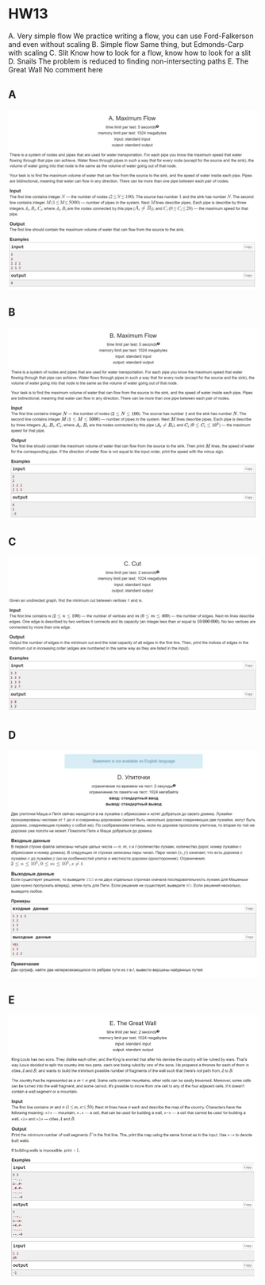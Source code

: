 # HW13

A. Very simple flow We practice writing a flow, you can use Ford-Falkerson and even without scaling
B. Simple flow Same thing, but Edmonds-Carp with scaling
C. Slit Know how to look for a flow, know how to look for a slit
D. Snails The problem is reduced to finding non-intersecting paths
E. The Great Wall No comment here

## A

![A](Problems_screenshots/A.jpg)

## B

![B](Problems_screenshots/B.jpg)

## C

![C](Problems_screenshots/C.jpg)

## D

![D](Problems_screenshots/D.jpg)

## E

![E](Problems_screenshots/E.jpg)
